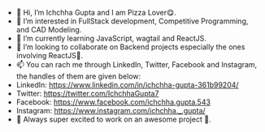- 👋 Hi, I’m Ichchha Gupta and I am Pizza Lover😋.
- 👀 I’m interested in FullStack development, Competitive Programming, and CAD Modeling.
- 🌱 I’m currently learning JavaScript, wagtail and ReactJS.
- 💞️ I’m looking to collaborate on Backend projects especially the ones involving ReactJS🤩.
- 📫 You can rach me through LinkedIn, Twitter, Facebook and Instagram, the handles of them are given below:
- LinkedIn: https://www.linkedin.com/in/ichchha-gupta-361b99204/
- Twitter: https://twitter.com/IchchhaGupta7
- Facebook: https://www.facebook.com/ichchha.gupta.543
- Instagram: https://www.instagram.com/ichchha._.gupta/
- 🤩 Always super excited to work on an awesome project 🤩.

<!---
coded15/coded15 is a ✨ special ✨ repository because its `README.md` (this file) appears on your GitHub profile.
You can click the Preview link to take a look at your changes.
--->
